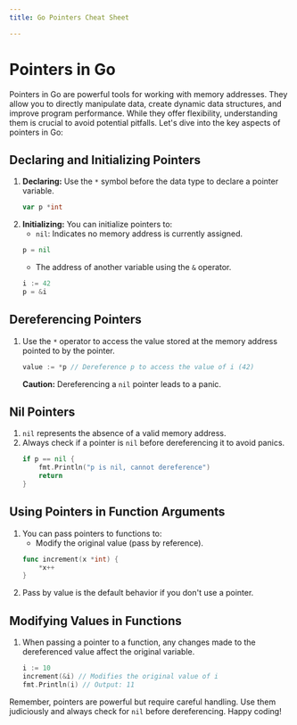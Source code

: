 ```yaml
---
title: Go Pointers Cheat Sheet 

---
```


# Pointers in Go  

Pointers in Go are powerful tools for working with memory addresses. They allow you to directly manipulate data, create dynamic data structures, and improve program performance. While they offer flexibility, understanding them is crucial to avoid potential pitfalls. Let's dive into the key aspects of pointers in Go:

## Declaring and Initializing Pointers

1. **Declaring:** Use the `*` symbol before the data type to declare a pointer variable.
   ```go
   var p *int
   ```
2. **Initializing:** You can initialize pointers to:
   * `nil`: Indicates no memory address is currently assigned.
   ```go
   p = nil
   ```
   * The address of another variable using the `&` operator.
   ```go
   i := 42
   p = &i
   ```

## Dereferencing Pointers

1. Use the `*` operator to access the value stored at the memory address pointed to by the pointer.
   ```go
   value := *p // Dereference p to access the value of i (42)
   ```
   **Caution:** Dereferencing a `nil` pointer leads to a panic.

## Nil Pointers

1. `nil` represents the absence of a valid memory address.
2. Always check if a pointer is `nil` before dereferencing it to avoid panics.
   ```go
   if p == nil {
       fmt.Println("p is nil, cannot dereference")
       return
   }
   ```


## Using Pointers in Function Arguments

1. You can pass pointers to functions to:
   * Modify the original value (pass by reference).
   ```go
   func increment(x *int) {
       *x++
   }
   ```
2. Pass by value is the default behavior if you don't use a pointer.

## Modifying Values in Functions

1. When passing a pointer to a function, any changes made to the dereferenced value affect the original variable.
   ```go
   i := 10
   increment(&i) // Modifies the original value of i
   fmt.Println(i) // Output: 11
   ```

Remember, pointers are powerful but require careful handling. Use them judiciously and always check for `nil` before dereferencing. Happy coding!

